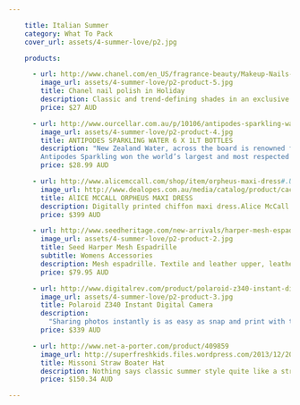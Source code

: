 ```yaml
---

    title: Italian Summer
    category: What To Pack
    cover_url: assets/4-summer-love/p2.jpg

    products:

      - url: http://www.chanel.com/en_US/fragrance-beauty/Makeup-Nails-LE-VERNIS-89314
        image_url: assets/4-summer-love/p2-product-5.jpg
        title: Chanel nail polish in Holiday
        description: Classic and trend-defining shades in an exclusive formula that strengthens and moisturizes nails as it delivers high-shine colour. Applies evenly without streaking.
        price: $27 AUD

      - url: http://www.ourcellar.com.au/p/10106/antipodes-sparkling-water-6-x-1lt-bottles?utm_source=myshopping&utm_medium=cpc&utm_campaign=Groceries&utm_term=Antipodes+Sparkling+Water+6+x+1lt+Bottles
        image_url: assets/4-summer-love/p2-product-4.jpg
        title: ANTIPODES SPARKLING WATER 6 X 1LT BOTTLES
        description: "New Zealand Water, across the board is renowned for its purity and Antipodes is amongst the most pure. Antipodes comes to the surface from a deep aquifer and is bottled at source in Whakatane, Bay of Plenty, New Zealand.</p>
        Antipodes Sparkling won the world’s largest and most respected International Water tasting awards being announced as the world’s best Sparkling water. Known as the ‘Olympics of Water’  The Berkeley Springs Winter Festival of Waters was held over four days in West Virginia USA  where seventy waters from 12 countries and 22 States competed for medals. The prestigious Gold medal for Sparkling bottled water went to Antipodes Water, New Zealand . The waters are judged for overall quality including appearance, aroma, taste, mouth feel and aftertaste."
        price: $28.99 AUD

      - url: http://www.alicemccall.com/shop/item/orpheus-maxi-dress#.Ustfz2QW2TZ
        image_url: http://www.dealopes.com.au/media/catalog/product/cache/1/image/9df78eab33525d08d6e5fb8d27136e95/a/l/alice-mccall-orpheus-maxi-dress-b.jpg
        title: AlICE MCCALL ORPHEUS MAXI DRESS
        description: Digitally printed chiffon maxi dress.Alice McCall comes to us from London, bringing her intricate cut out dresses and girlish bohemian style. Simple and charming, a memorable keepsake for any wardrobe. As seen on Garypeppergirl Vintage.
        price: $399 AUD

      - url: http://www.seedheritage.com/new-arrivals/harper-mesh-espadrille/w1/i9675888_1001342/
        image_url: assets/4-summer-love/p2-product-2.jpg
        title: Seed Harper Mesh Espadrille
        subtitle: Womens Accessories
        description: Mesh espadrille. Textile and leather upper, leather lining with jute rubber sole.
        price: $79.95 AUD

      - url: http://www.digitalrev.com/product/polaroid-z340-instant-digital-camera/MTAwMDAyMA_A_A
        image_url: assets/4-summer-love/p2-product-3.jpg
        title: Polaroid Z340 Instant Digital Camera
        description:
          "Sharing photos instantly is as easy as snap and print with the Polaroid Z340 Instant Digital Camera. Using the full-function digital camera and integrated printer, photo printing becomes as mobile as photo taking, recapturing the magic of instant photography. Using ZINK® Zero Ink® Printing Technology from ZINK Imaging, instantly transform digital pictures into fun and useful, 3x4” photos that can be shared and enjoyed spontaneously and on the go. Mobile and easy-to-use, the Polaroid Z340 Instant Digital Camera provides a new, innovative way to print and share photos instantly. The Polaroid Way. Capture, view and instantly share your photos."
        price: $339 AUD

      - url: http://www.net-a-porter.com/product/409859
        image_url: http://superfreshkids.files.wordpress.com/2013/12/20131227-093828.jpg%3Fw%3D920
        title: Missoni Straw Boater Hat
        description: Nothing says classic summer style quite like a straw boater. Crafted in Italy, Missoni's version features a striped band in the brand's signature crochet-knit. Slip it on with jeans and a tee or a printed maxi dress.
        price: $150.34 AUD

---
```

